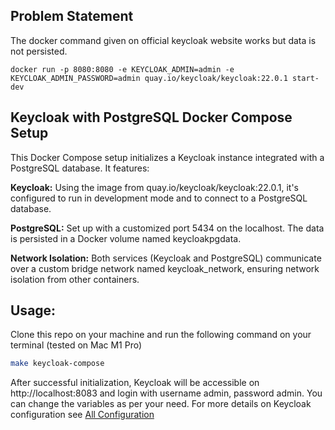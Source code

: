 ## Problem Statement
The docker command given on official keycloak website works but data is not persisted.
```
docker run -p 8080:8080 -e KEYCLOAK_ADMIN=admin -e KEYCLOAK_ADMIN_PASSWORD=admin quay.io/keycloak/keycloak:22.0.1 start-dev
```

## Keycloak with PostgreSQL Docker Compose Setup

This Docker Compose setup initializes a Keycloak instance integrated with a PostgreSQL database. It features:

**Keycloak:** Using the image from quay.io/keycloak/keycloak:22.0.1, it's configured to run in development mode and to connect to a PostgreSQL database.

**PostgreSQL:** Set up with a customized port 5434 on the localhost. The data is persisted in a Docker volume named keycloakpgdata.

**Network Isolation:** Both services (Keycloak and PostgreSQL) communicate over a custom bridge network named keycloak_network, ensuring network isolation from other containers.

## Usage:
Clone this repo on your machine and run the following command on your terminal (tested on Mac M1 Pro)
```bash
make keycloak-compose
```

After successful initialization, Keycloak will be accessible on http://localhost:8083 and login with username admin, password admin. You can change the variables as per your need. For more details on Keycloak configuration see [All Configuration](https://www.keycloak.org/server/all-config)
